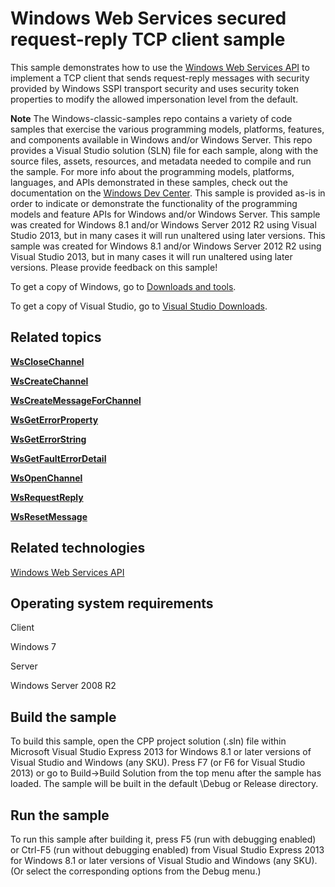 Windows Web Services secured request-reply TCP client sample
============================================================

This sample demonstrates how to use the [Windows Web Services API](http://msdn.microsoft.com/en-us/library/windows/desktop/dd430435) to implement a TCP client that sends request-reply messages with security provided by Windows SSPI transport security and uses security token properties to modify the allowed impersonation level from the default.

**Note**  The Windows-classic-samples repo contains a variety of code samples that exercise the various programming models, platforms, features, and components available in Windows and/or Windows Server. This repo provides a Visual Studio solution (SLN) file for each sample, along with the source files, assets, resources, and metadata needed to compile and run the sample. For more info about the programming models, platforms, languages, and APIs demonstrated in these samples, check out the documentation on the [Windows Dev Center](https://dev.windows.com). This sample is provided as-is in order to indicate or demonstrate the functionality of the programming models and feature APIs for Windows and/or Windows Server. This sample was created for Windows 8.1 and/or Windows Server 2012 R2 using Visual Studio 2013, but in many cases it will run unaltered using later versions. This sample was created for Windows 8.1 and/or Windows Server 2012 R2 using Visual Studio 2013, but in many cases it will run unaltered using later versions. Please provide feedback on this sample!

To get a copy of Windows, go to [Downloads and tools](http://go.microsoft.com/fwlink/p/?linkid=301696).

To get a copy of Visual Studio, go to [Visual Studio Downloads](http://go.microsoft.com/fwlink/p/?linkid=301697).

Related topics
--------------

[**WsCloseChannel**](http://msdn.microsoft.com/en-us/library/windows/desktop/dd430487)

[**WsCreateChannel**](http://msdn.microsoft.com/en-us/library/windows/desktop/dd430495)

[**WsCreateMessageForChannel**](http://msdn.microsoft.com/en-us/library/windows/desktop/dd430502)

[**WsGetErrorProperty**](http://msdn.microsoft.com/en-us/library/windows/desktop/dd430539)

[**WsGetErrorString**](http://msdn.microsoft.com/en-us/library/windows/desktop/dd430540)

[**WsGetFaultErrorDetail**](http://msdn.microsoft.com/en-us/library/windows/desktop/dd430541)

[**WsOpenChannel**](http://msdn.microsoft.com/en-us/library/windows/desktop/dd430574)

[**WsRequestReply**](http://msdn.microsoft.com/en-us/library/windows/desktop/dd430611)

[**WsResetMessage**](http://msdn.microsoft.com/en-us/library/windows/desktop/dd430617)

Related technologies
--------------------

[Windows Web Services API](http://msdn.microsoft.com/en-us/library/windows/desktop/dd430435)

Operating system requirements
-----------------------------

Client

Windows 7

Server

Windows Server 2008 R2

Build the sample
----------------

To build this sample, open the CPP project solution (.sln) file within Microsoft Visual Studio Express 2013 for Windows 8.1 or later versions of Visual Studio and Windows (any SKU). Press F7 (or F6 for Visual Studio 2013) or go to Build-\>Build Solution from the top menu after the sample has loaded. The sample will be built in the default \\Debug or Release directory.

Run the sample
--------------

To run this sample after building it, press F5 (run with debugging enabled) or Ctrl-F5 (run without debugging enabled) from Visual Studio Express 2013 for Windows 8.1 or later versions of Visual Studio and Windows (any SKU). (Or select the corresponding options from the Debug menu.)

